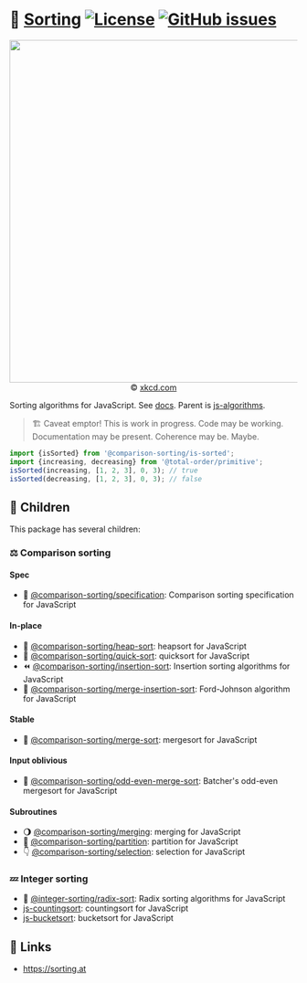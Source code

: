 :signal_strength:
[Sorting](https://make-github-pseudonymous-again.github.io/js-sorting)
[![License](https://img.shields.io/github/license/make-github-pseudonymous-again/js-sorting.svg)](https://raw.githubusercontent.com/make-github-pseudonymous-again/js-sorting/master/LICENSE)
[![GitHub issues](https://img.shields.io/github/issues/make-github-pseudonymous-again/js-sorting.svg)](https://github.com/make-github-pseudonymous-again/js-sorting/issues)
==

<p align="center">
<a href="https://xkcd.com/1185">
<img src="https://imgs.xkcd.com/comics/ineffective_sorts.png" width="600">
</a><br/>
© <a href="https://xkcd.com">xkcd.com</a>
</p>

Sorting algorithms for JavaScript.
See [docs](https://make-github-pseudonymous-again.github.io/js-sorting).
Parent is [js-algorithms](https://github.com/make-github-pseudonymous-again/js-algorithms).

> :building_construction: Caveat emptor! This is work in progress. Code may be
> working. Documentation may be present. Coherence may be. Maybe.

```js
import {isSorted} from '@comparison-sorting/is-sorted';
import {increasing, decreasing} from '@total-order/primitive';
isSorted(increasing, [1, 2, 3], 0, 3); // true
isSorted(decreasing, [1, 2, 3], 0, 3); // false
```

## :baby: Children

This package has several children:

### :balance_scale: Comparison sorting

#### Spec

  - :notebook_with_decorative_cover: [@comparison-sorting/specification](https://github.com/comparison-sorting/specification): Comparison sorting specification for JavaScript

#### In-place

  - :leaves: [@comparison-sorting/heap-sort](https://github.com/comparison-sorting/heap-sort): heapsort for JavaScript
  - :rabbit2: [@comparison-sorting/quick-sort](https://github.com/comparison-sorting/quick-sort): quicksort for JavaScript
  - :rewind: [@comparison-sorting/insertion-sort](https://github.com/comparison-sorting/insertion-sort): Insertion sorting algorithms for JavaScript
  - :person_fencing: [@comparison-sorting/merge-insertion-sort](https://github.com/comparison-sorting/merge-insertion-sort): Ford-Johnson algorithm for JavaScript

#### Stable

  - :dragon: [@comparison-sorting/merge-sort](https://github.com/comparison-sorting/merge-sort): mergesort for JavaScript

#### Input oblivious

  - :musical_score: [@comparison-sorting/odd-even-merge-sort](https://github.com/comparison-sorting/odd-even-merge-sort): Batcher's odd-even mergesort for JavaScript

#### Subroutines

  - :waning_gibbous_moon: [@comparison-sorting/merging](https://github.com/comparison-sorting/merging): merging for JavaScript
  - :cake: [@comparison-sorting/partition](https://github.com/comparison-sorting/partition): partition for JavaScript
  - :point_down: [@comparison-sorting/selection](https://github.com/comparison-sorting/selection): selection for JavaScript

### :zzz: Integer sorting

  - :oden: [@integer-sorting/radix-sort](https://github.com/integer-sorting/radix-sort): Radix sorting algorithms for JavaScript
  - [js-countingsort](https://github.com/make-github-pseudonymous-again/js-countingsort): countingsort for JavaScript
  - [js-bucketsort](https://github.com/make-github-pseudonymous-again/js-bucketsort): bucketsort for JavaScript


## :link: Links

  - https://sorting.at
